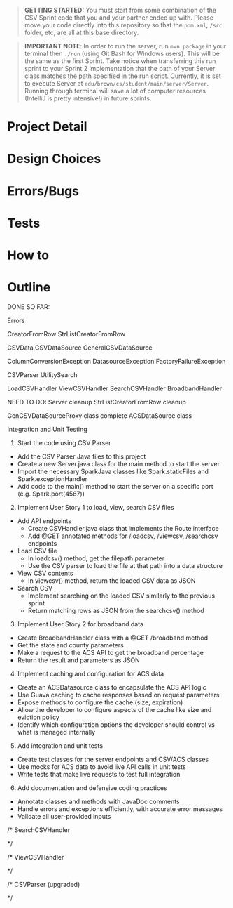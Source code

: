 > **GETTING STARTED:** You must start from some combination of the CSV Sprint code that you and your partner ended up with. Please move your code directly into this repository so that the `pom.xml`, `/src` folder, etc, are all at this base directory.

> **IMPORTANT NOTE**: In order to run the server, run `mvn package` in your terminal then `./run` (using Git Bash for Windows users). This will be the same as the first Sprint. Take notice when transferring this run sprint to your Sprint 2 implementation that the path of your Server class matches the path specified in the run script. Currently, it is set to execute Server at `edu/brown/cs/student/main/server/Server`. Running through terminal will save a lot of computer resources (IntelliJ is pretty intensive!) in future sprints.

# Project Detail

# Design Choices

# Errors/Bugs

# Tests

# How to

# Outline


DONE SO FAR:

Errors

CreatorFromRow
StrListCreatorFromRow



CSVData
CSVDataSource
GeneralCSVDataSource

ColumnConversionException
DatasourceException
FactoryFailureException

CSVParser
UtilitySearch

LoadCSVHandler
ViewCSVHandler
SearchCSVHandler
BroadbandHandler




NEED TO DO:
Server cleanup
StrListCreatorFromRow cleanup

GenCSVDataSourceProxy class
complete ACSDataSource class

Integration and Unit Testing


1) Start the code using CSV Parser
- Add the CSV Parser Java files to this project
- Create a new Server.java class for the main method to start the server
- Import the necessary SparkJava classes like Spark.staticFiles and Spark.exceptionHandler
- Add code to the main() method to start the server on a specific port (e.g. Spark.port(4567))

2) Implement User Story 1 to load, view, search CSV files
- Add API endpoints
  - Create CSVHandler.java class that implements the Route interface
  - Add @GET annotated methods for /loadcsv, /viewcsv, /searchcsv endpoints
- Load CSV file
  - In loadcsv() method, get the filepath parameter
  - Use the CSV parser to load the file at that path into a data structure
- View CSV contents
  - In viewcsv() method, return the loaded CSV data as JSON
- Search CSV
  - Implement searching on the loaded CSV similarly to the previous sprint
  - Return matching rows as JSON from the searchcsv() method

3) Implement User Story 2 for broadband data
- Create BroadbandHandler class with a @GET /broadband method
- Get the state and county parameters
- Make a request to the ACS API to get the broadband percentage
- Return the result and parameters as JSON

4) Implement caching and configuration for ACS data
- Create an ACSDatasource class to encapsulate the ACS API logic
- Use Guava caching to cache responses based on request parameters
- Expose methods to configure the cache (size, expiration)
- Allow the developer to configure aspects of the cache like size and eviction policy 
- Identify which configuration options the developer should control vs what is managed internally

5) Add integration and unit tests
- Create test classes for the server endpoints and CSV/ACS classes
- Use mocks for ACS data to avoid live API calls in unit tests
- Write tests that make live requests to test full integration

6) Add documentation and defensive coding practices
- Annotate classes and methods with JavaDoc comments
- Handle errors and exceptions efficiently, with accurate error messages
- Validate all user-provided inputs


/* SearchCSVHandler

*/

/* ViewCSVHandler

*/

/* CSVParser (upgraded)

*/